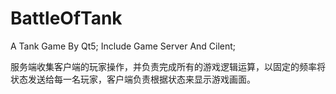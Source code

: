 # BattleOfTank
A Tank Game By Qt5; Include Game Server And Cilent;

服务端收集客户端的玩家操作，并负责完成所有的游戏逻辑运算，以固定的频率将状态发送给每一名玩家，客户端负责根据状态来显示游戏画面。
